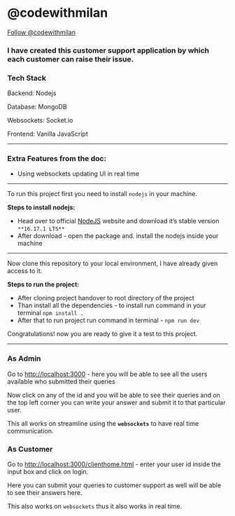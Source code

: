 # @codewithmilan
[Follow @codewithmilan](https://twitter.com/codewithmilan) 

### I have created this customer support application by which each customer can raise their issue.

### Tech Stack

Backend: Nodejs

Database: MongoDB

Websockets: Socket.io

Frontend: Vanilla JavaScript

---

### Extra Features from the doc:

- Using websockets updating UI in real time

---

To run this project first you need to install `nodejs` in your machine.

**Steps to install nodejs:**

- Head over to official [NodeJS](https://nodejs.org/en/) website and download it’s stable version `**16.17.1 LTS**`
- After download - open the package and. install the nodejs inside your machine

---

Now clone this repository to your local environment, I have already given access to it.

**Steps to run the project:**

- After cloning project handover to root directory of the project
- Than install all the dependencies - to install run command in your terminal  `npm install .`
- After that to run project run command in terminal - `npm run dev`

Congratulations! now you are ready to give it a test to this project.

---

### As Admin

Go to [http://localhost:3000](http://localhost:3000) - here you will be able to see all the users available who submitted their queries

Now click on any of the id and you will be able to see their queries and on the top left corner you can write your answer and submit it to that particular user.

This all works on streamline using the **`websockets`** to have real time communication.

### As Customer

Go to [http://localhost:3000/clienthome.html](http://localhost:3000/clienthome.html) - enter your user id inside the input box and click on login.

Here you can submit your queries to customer support as well will be able to see their answers here.

This also works on `websockets` thus it also works in real time.

